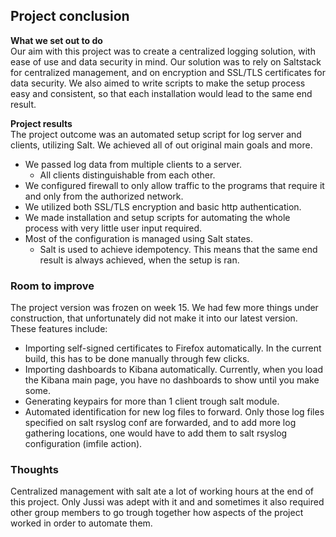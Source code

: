 ## Project conclusion ##  

**What we set out to do**  
Our aim with this project was to create a centralized logging solution, with ease of use and data security in mind. Our solution was to rely on Saltstack for centralized management, and on encryption and SSL/TLS certificates for data security. We also aimed to write scripts to make the setup process easy and consistent, so that each installation would lead to the same end result.
 
 
**Project results**  
The project outcome was an automated setup script for log server and clients, utilizing Salt. We achieved all of out original main goals and more.
- We passed log data from multiple clients to a server.
  - All clients distinguishable from each other.
- We configured firewall to only allow traffic to the programs that require it and only from the authorized network.
- We utilized both SSL/TLS encryption and basic http authentication.
- We made installation and setup scripts for automating the whole process with very little user input required.
- Most of the configuration is managed using Salt states.
  - Salt is used to achieve idempotency. This means that the same end result is always achieved, when the setup is ran.

### Room to improve ###  
The project version was frozen on week 15. We had few more things under construction, that unfortunately did not make it into our latest version. These features include:  
- Importing self-signed certificates to Firefox automatically. In the current build, this has to be done manually through few clicks.
- Importing dashboards to Kibana automatically. Currently, when you load the Kibana main page, you have no dashboards to show until you make some.
- Generating keypairs for more than 1 client trough salt module.
- Automated identification for new log files to forward. Only those log files specified on salt rsyslog conf are forwarded, and to add more log gathering locations, one would have to add them to salt rsyslog configuration (imfile action).

### Thoughts ###  
Centralized management with salt ate a lot of working hours at the end of this project. Only Jussi was adept with it and and sometimes it also required other group members to go trough together how aspects of the project worked in order to automate them.
